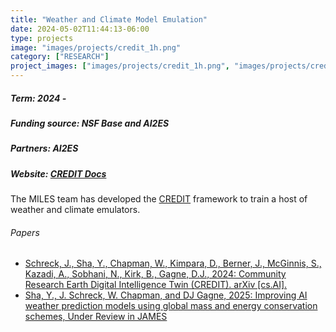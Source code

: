 ```yaml
---
title: "Weather and Climate Model Emulation"
date: 2024-05-02T11:44:13-06:00
type: projects
image: "images/projects/credit_1h.png"
category: ["RESEARCH"]
project_images: ["images/projects/credit_1h.png", "images/projects/credit_overview.png"]
---
```


##### Term: 2024 - 
##### Funding source: NSF Base and AI2ES
##### Partners: AI2ES 
##### Website: [CREDIT Docs](https://miles-credit.readthedocs.io/en/latest/)

The MILES team has developed the [CREDIT](https://github.com/NCAR/miles-credit) framework to train a host of weather and climate emulators. 

###### Papers
* [Schreck, J., Sha, Y., Chapman, W., Kimpara, D., Berner, J., McGinnis, S., Kazadi, A., Sobhani, N., Kirk, B., Gagne, D.J., 2024: Community Research Earth Digital Intelligence Twin (CREDIT). arXiv [cs.AI].](https://arxiv.org/abs/2411.07814)
* [Sha, Y., J. Schreck, W. Chapman, and DJ Gagne, 2025: Improving AI weather prediction models using global mass and energy conservation schemes, Under Review in JAMES](https://arxiv.org/abs/2501.05648)

